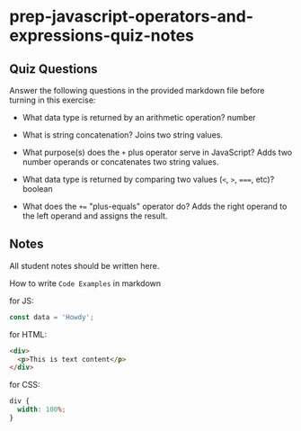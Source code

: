 # prep-javascript-operators-and-expressions-quiz-notes

## Quiz Questions

Answer the following questions in the provided markdown file before turning in this exercise:

- What data type is returned by an arithmetic operation?
  number

- What is string concatenation?
  Joins two string values.

- What purpose(s) does the `+` plus operator serve in JavaScript?
  Adds two number operands or concatenates two string values.

- What data type is returned by comparing two values (`<`, `>`, `===`, etc)?
  boolean

- What does the `+=` "plus-equals" operator do?
  Adds the right operand to the left operand and assigns the result.

## Notes

All student notes should be written here.

How to write `Code Examples` in markdown

for JS:

```javascript
const data = 'Howdy';
```

for HTML:

```html
<div>
  <p>This is text content</p>
</div>
```

for CSS:

```css
div {
  width: 100%;
}
```
